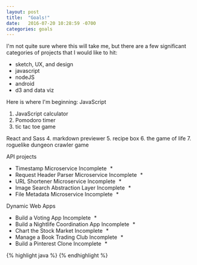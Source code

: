 ```yaml
---
layout: post
title:  "Goals!"
date:   2016-07-20 10:28:59 -0700
categories: goals
---
```


I'm not quite sure where this will take me, but there are a few
significant categories of projects that I would like to hit:
* sketch, UX, and design
* javascript
* nodeJS
* android
* d3 and data viz

Here is where I'm beginning:
JavaScript
1. JavaScript calculator
2. Pomodoro timer
3. tic tac toe game

React and Sass
4. markdown previewer
5. recipe box
6. the game of life
7. roguelike dungeon crawler game

API projects
- Timestamp Microservice Incomplete   *
- Request Header Parser Microservice Incomplete   *
- URL Shortener Microservice Incomplete   *
- Image Search Abstraction Layer Incomplete   *
- File Metadata Microservice Incomplete   *

Dynamic Web Apps
- Build a Voting App Incomplete   *
- Build a Nightlife Coordination App Incomplete   *
- Chart the Stock Market Incomplete   *
- Manage a Book Trading Club Incomplete   *
- Build a Pinterest Clone Incomplete   *


{% highlight java %}
{% endhighlight %}
